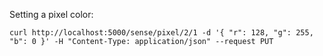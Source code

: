 Setting a pixel color:

    curl http://localhost:5000/sense/pixel/2/1 -d '{ "r": 128, "g": 255, "b": 0 }' -H "Content-Type: application/json" --request PUT
